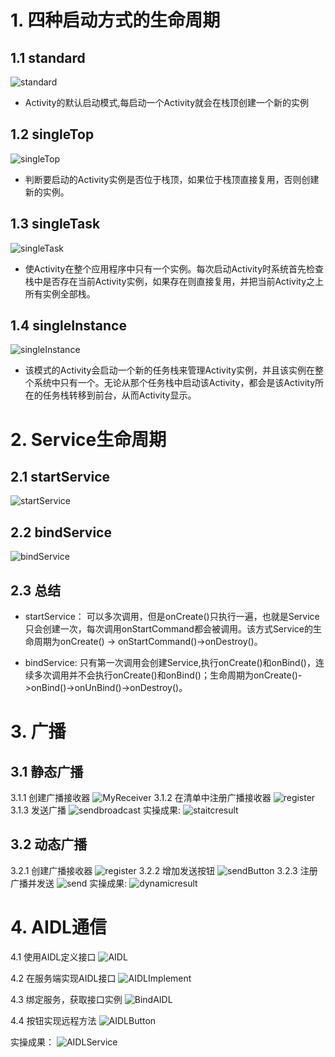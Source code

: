 # 1. 四种启动方式的生命周期
## 1.1 standard
![standard](/homework/asset/homeworkImage_1/standard.png)
- Activity的默认启动模式,每启动一个Activity就会在栈顶创建一个新的实例

## 1.2 singleTop
![singleTop](/homework/asset/homeworkImage_1/singleTop.png)
- 判断要启动的Activity实例是否位于栈顶，如果位于栈顶直接复用，否则创建新的实例。

## 1.3 singleTask
![singleTask](/homework/asset/homeworkImage_1/singleTask.png)
- 使Activity在整个应用程序中只有一个实例。每次启动Activity时系统首先检查栈中是否存在当前Activity实例，如果存在则直接复用，并把当前Activity之上所有实例全部栈。

## 1.4 singleInstance
![singleInstance](/homework/asset/homeworkImage_1/singleInstance.png)
- 该模式的Activity会启动一个新的任务栈来管理Activity实例，并且该实例在整个系统中只有一个。无论从那个任务栈中启动该Activity，都会是该Activity所在的任务栈转移到前台，从而Activity显示。

# 2. Service生命周期
## 2.1 startService
![startService](/homework/asset/homeworkImage_1/startService.png)
## 2.2 bindService
![bindService](/homework/asset/homeworkImage_1/bindService.png)
## 2.3 总结
- startService：
可以多次调用，但是onCreate()只执行一遍，也就是Service只会创建一次，每次调用onStartCommand都会被调用。该方式Service的生命周期为onCreate() -> onStartCommand()->onDestroy()。

- bindService:
只有第一次调用会创建Service,执行onCreate()和onBind()，连续多次调用并不会执行onCreate()和onBind()；生命周期为onCreate()->onBind()->onUnBind()->onDestroy()。

# 3. 广播
## 3.1 静态广播

3.1.1 创建广播接收器
![MyReceiver](/homework/asset/homeworkImage_1/MyReceiver.png)
3.1.2 在清单中注册广播接收器
![register](/homework/asset/homeworkImage_1/registerReceiver.png)
3.1.3 发送广播
![sendbroadcast](/homework/asset/homeworkImage_1/sendbroadcast.png)
实操成果:
![staitcresult](/homework/asset/homeworkImage_1/staticresult.png)

## 3.2 动态广播
3.2.1 创建广播接收器
![register](/homework/asset/homeworkImage_1/register.png)
3.2.2 增加发送按钮
![sendButton](/homework/asset/homeworkImage_1/sendButton.png)
3.2.3 注册广播并发送
![send](/homework/asset/homeworkImage_1/dynamicsend.png)
实操成果:
![dynamicresult](/homework/asset/homeworkImage_1/dynamicresult.png)

# 4. AIDL通信
4.1 使用AIDL定义接口
![AIDL](/homework/asset/homeworkImage_1/AIDL.png)

4.2 在服务端实现AIDL接口
![AIDLImplement](/homework/asset/homeworkImage_1/AIDLImplement.png)

4.3 绑定服务，获取接口实例
![BindAIDL](/homework/asset/homeworkImage_1/BindAIDL.png)

4.4 按钮实现远程方法
![AIDLButton](/homework/asset/homeworkImage_1/AIDLConnection.png)

实操成果：
![AIDLService](/homework/asset/homeworkImage_1/AIDLService.png)

